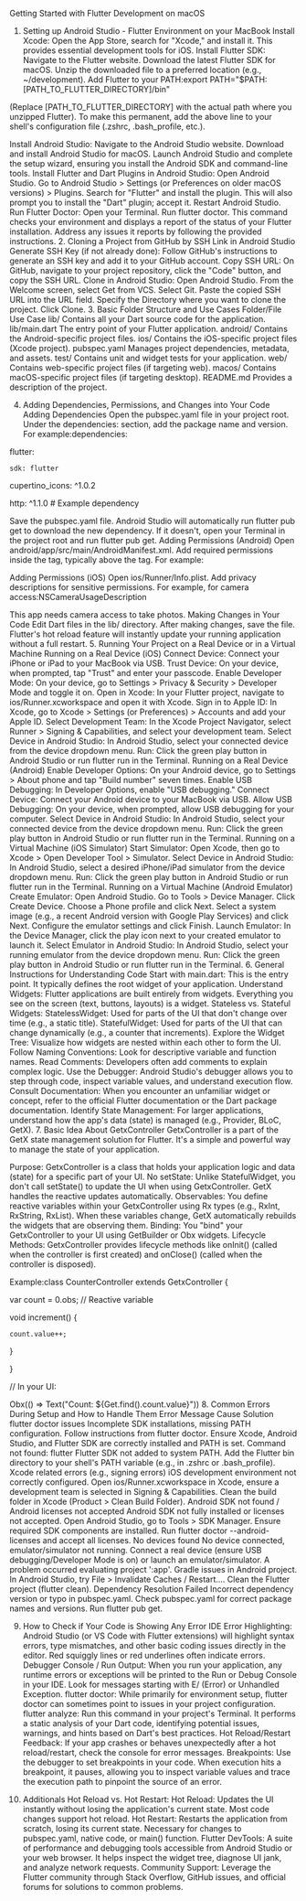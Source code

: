 Getting Started with Flutter Development on macOS

1. Setting up Android Studio - Flutter Environment on your MacBook
Install Xcode: Open the App Store, search for "Xcode," and install it. This provides essential development tools for iOS.
Install Flutter SDK:
Navigate to the Flutter website.
Download the latest Flutter SDK for macOS.
Unzip the downloaded file to a preferred location (e.g., ~/development).
Add Flutter to your PATH:export PATH="$PATH:[PATH_TO_FLUTTER_DIRECTORY]/bin"

(Replace [PATH_TO_FLUTTER_DIRECTORY] with the actual path where you unzipped Flutter).
To make this permanent, add the above line to your shell's configuration file (.zshrc, .bash_profile, etc.).

Install Android Studio:
Navigate to the Android Studio website.
Download and install Android Studio for macOS.
Launch Android Studio and complete the setup wizard, ensuring you install the Android SDK and command-line tools.
Install Flutter and Dart Plugins in Android Studio:
Open Android Studio.
Go to Android Studio > Settings (or Preferences on older macOS versions) > Plugins.
Search for "Flutter" and install the plugin. This will also prompt you to install the "Dart" plugin; accept it.
Restart Android Studio.
Run Flutter Doctor:
Open your Terminal.
Run flutter doctor.
This command checks your environment and displays a report of the status of your Flutter installation. Address any issues it reports by following the provided instructions.
2. Cloning a Project from GitHub by SSH Link in Android Studio
Generate SSH Key (if not already done): Follow GitHub's instructions to generate an SSH key and add it to your GitHub account.
Copy SSH URL: On GitHub, navigate to your project repository, click the "Code" button, and copy the SSH URL.
Clone in Android Studio:
Open Android Studio.
From the Welcome screen, select Get from VCS.
Select Git.
Paste the copied SSH URL into the URL field.
Specify the Directory where you want to clone the project.
Click Clone.
3. Basic Folder Structure and Use Cases
Folder/File
Use Case
lib/
Contains all your Dart source code for the application.
lib/main.dart
The entry point of your Flutter application.
android/
Contains the Android-specific project files.
ios/
Contains the iOS-specific project files (Xcode project).
pubspec.yaml
Manages project dependencies, metadata, and assets.
test/
Contains unit and widget tests for your application.
web/
Contains web-specific project files (if targeting web).
macos/
Contains macOS-specific project files (if targeting desktop).
README.md
Provides a description of the project.

4. Adding Dependencies, Permissions, and Changes into Your Code
Adding Dependencies
Open the pubspec.yaml file in your project root.
Under the dependencies: section, add the package name and version. For example:dependencies:

  flutter:

    sdk: flutter

  cupertino_icons: ^1.0.2

  http: ^1.1.0 # Example dependency

Save the pubspec.yaml file. Android Studio will automatically run flutter pub get to download the new dependency. If it doesn't, open your Terminal in the project root and run flutter pub get.
Adding Permissions (Android)
Open android/app/src/main/AndroidManifest.xml.
Add required permissions inside the <manifest> tag, typically above the <application> tag. For example:<uses-permission android:name="android.permission.INTERNET"/>

<uses-permission android:name="android.permission.CAMERA"/>
Adding Permissions (iOS)
Open ios/Runner/Info.plist.
Add privacy descriptions for sensitive permissions. For example, for camera access:<key>NSCameraUsageDescription</key>

<string>This app needs camera access to take photos.</string>
Making Changes in Your Code
Edit Dart files in the lib/ directory.
After making changes, save the file. Flutter's hot reload feature will instantly update your running application without a full restart.
5. Running Your Project on a Real Device or in a Virtual Machine
Running on a Real Device (iOS)
Connect Device: Connect your iPhone or iPad to your MacBook via USB.
Trust Device: On your device, when prompted, tap "Trust" and enter your passcode.
Enable Developer Mode: On your device, go to Settings > Privacy & Security > Developer Mode and toggle it on.
Open in Xcode: In your Flutter project, navigate to ios/Runner.xcworkspace and open it with Xcode.
Sign in to Apple ID: In Xcode, go to Xcode > Settings (or Preferences) > Accounts and add your Apple ID.
Select Development Team: In the Xcode Project Navigator, select Runner > Signing & Capabilities, and select your development team.
Select Device in Android Studio: In Android Studio, select your connected device from the device dropdown menu.
Run: Click the green play button in Android Studio or run flutter run in the Terminal.
Running on a Real Device (Android)
Enable Developer Options: On your Android device, go to Settings > About phone and tap "Build number" seven times.
Enable USB Debugging: In Developer Options, enable "USB debugging."
Connect Device: Connect your Android device to your MacBook via USB.
Allow USB Debugging: On your device, when prompted, allow USB debugging for your computer.
Select Device in Android Studio: In Android Studio, select your connected device from the device dropdown menu.
Run: Click the green play button in Android Studio or run flutter run in the Terminal.
Running on a Virtual Machine (iOS Simulator)
Start Simulator: Open Xcode, then go to Xcode > Open Developer Tool > Simulator.
Select Device in Android Studio: In Android Studio, select a desired iPhone/iPad simulator from the device dropdown menu.
Run: Click the green play button in Android Studio or run flutter run in the Terminal.
Running on a Virtual Machine (Android Emulator)
Create Emulator:
Open Android Studio.
Go to Tools > Device Manager.
Click Create Device.
Choose a Phone profile and click Next.
Select a system image (e.g., a recent Android version with Google Play Services) and click Next.
Configure the emulator settings and click Finish.
Launch Emulator: In the Device Manager, click the play icon next to your created emulator to launch it.
Select Emulator in Android Studio: In Android Studio, select your running emulator from the device dropdown menu.
Run: Click the green play button in Android Studio or run flutter run in the Terminal.
6. General Instructions for Understanding Code
Start with main.dart: This is the entry point. It typically defines the root widget of your application.
Understand Widgets: Flutter applications are built entirely from widgets. Everything you see on the screen (text, buttons, layouts) is a widget.
Stateless vs. Stateful Widgets:
StatelessWidget: Used for parts of the UI that don't change over time (e.g., a static title).
StatefulWidget: Used for parts of the UI that can change dynamically (e.g., a counter that increments).
Explore the Widget Tree: Visualize how widgets are nested within each other to form the UI.
Follow Naming Conventions: Look for descriptive variable and function names.
Read Comments: Developers often add comments to explain complex logic.
Use the Debugger: Android Studio's debugger allows you to step through code, inspect variable values, and understand execution flow.
Consult Documentation: When you encounter an unfamiliar widget or concept, refer to the official Flutter documentation or the Dart package documentation.
Identify State Management: For larger applications, understand how the app's data (state) is managed (e.g., Provider, BLoC, GetX).
7. Basic Idea About GetxController
GetxController is a part of the GetX state management solution for Flutter. It's a simple and powerful way to manage the state of your application.

Purpose: GetxController is a class that holds your application logic and data (state) for a specific part of your UI.
No setState: Unlike StatefulWidget, you don't call setState() to update the UI when using GetxController. GetX handles the reactive updates automatically.
Observables: You define reactive variables within your GetxController using Rx types (e.g., RxInt, RxString, RxList). When these variables change, GetX automatically rebuilds the widgets that are observing them.
Binding: You "bind" your GetxController to your UI using GetBuilder or Obx widgets.
Lifecycle Methods: GetxController provides lifecycle methods like onInit() (called when the controller is first created) and onClose() (called when the controller is disposed).

Example:class CounterController extends GetxController {

  var count = 0.obs; // Reactive variable

  void increment() {

    count.value++;

  }

}

// In your UI:

Obx(() => Text("Count: ${Get.find<CounterController>().count.value}"))
8. Common Errors During Setup and How to Handle Them
Error Message
Cause
Solution
flutter doctor issues
Incomplete SDK installations, missing PATH configuration.
Follow instructions from flutter doctor. Ensure Xcode, Android Studio, and Flutter SDK are correctly installed and PATH is set.
Command not found: flutter
Flutter SDK not added to system PATH.
Add the Flutter bin directory to your shell's PATH variable (e.g., in .zshrc or .bash_profile).
Xcode related errors (e.g., signing errors)
iOS development environment not correctly configured.
Open ios/Runner.xcworkspace in Xcode, ensure a development team is selected in Signing & Capabilities. Clean the build folder in Xcode (Product > Clean Build Folder).
Android SDK not found / Android licenses not accepted
Android SDK not fully installed or licenses not accepted.
Open Android Studio, go to Tools > SDK Manager. Ensure required SDK components are installed. Run flutter doctor --android-licenses and accept all licenses.
No devices found
No device connected, emulator/simulator not running.
Connect a real device (ensure USB debugging/Developer Mode is on) or launch an emulator/simulator.
A problem occurred evaluating project ':app'.
Gradle issues in Android project.
In Android Studio, try File > Invalidate Caches / Restart.... Clean the Flutter project (flutter clean).
Dependency Resolution Failed
Incorrect dependency version or typo in pubspec.yaml.
Check pubspec.yaml for correct package names and versions. Run flutter pub get.

9. How to Check if Your Code is Showing Any Error
IDE Error Highlighting: Android Studio (or VS Code with Flutter extensions) will highlight syntax errors, type mismatches, and other basic coding issues directly in the editor. Red squiggly lines or red underlines often indicate errors.
Debugger Console / Run Output: When you run your application, any runtime errors or exceptions will be printed to the Run or Debug Console in your IDE. Look for messages starting with E/ (Error) or Unhandled Exception.
flutter doctor: While primarily for environment setup, flutter doctor can sometimes point to issues in your project configuration.
flutter analyze: Run this command in your project's Terminal. It performs a static analysis of your Dart code, identifying potential issues, warnings, and hints based on Dart's best practices.
Hot Reload/Restart Feedback: If your app crashes or behaves unexpectedly after a hot reload/restart, check the console for error messages.
Breakpoints: Use the debugger to set breakpoints in your code. When execution hits a breakpoint, it pauses, allowing you to inspect variable values and trace the execution path to pinpoint the source of an error.

10. Additionals
Hot Reload vs. Hot Restart:
Hot Reload: Updates the UI instantly without losing the application's current state. Most code changes support hot reload.
Hot Restart: Restarts the application from scratch, losing its current state. Necessary for changes to pubspec.yaml, native code, or main() function.
Flutter DevTools: A suite of performance and debugging tools accessible from Android Studio or your web browser. It helps inspect the widget tree, diagnose UI jank, and analyze network requests.
Community Support: Leverage the Flutter community through Stack Overflow, GitHub issues, and official forums for solutions to common problems.

